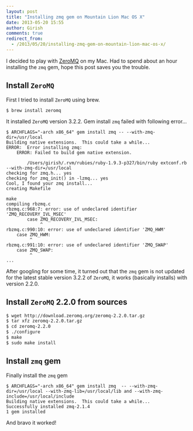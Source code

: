 ```yaml
---
layout: post
title: "Installing zmq gem on Mountain Lion Mac OS X"
date: 2013-05-20 15:55
author: Girish
comments: true
redirect_from: 
  - /2013/05/20/installing-zmq-gem-on-mountain-lion-mac-os-x/
---
```


I decided to play with [ZeroMQ](http://www.zeromq.org) on my Mac. Had to spend about an hour installing the `zmq` gem, hope this post saves you the trouble.

## Install `ZeroMQ`
First I tried to install `ZeroMQ` using brew.
```
$ brew install zeromq
```
It installed `ZeroMQ` version 3.2.2. Gem install `zmq` failed with
following error...

```
$ ARCHFLAGS="-arch x86_64" gem install zmq -- --with-zmq-dir=/usr/local
Building native extensions.  This could take a while...
ERROR:  Error installing zmq:
	ERROR: Failed to build gem native extension.

        /Users/girish/.rvm/rubies/ruby-1.9.3-p327/bin/ruby extconf.rb --with-zmq-dir=/usr/local
checking for zmq.h... yes
checking for zmq_init() in -lzmq... yes
Cool, I found your zmq install...
creating Makefile

make
compiling rbzmq.c
rbzmq.c:968:7: error: use of undeclared identifier 'ZMQ_RECOVERY_IVL_MSEC'
        case ZMQ_RECOVERY_IVL_MSEC:
             ^
rbzmq.c:990:10: error: use of undeclared identifier 'ZMQ_HWM'
    case ZMQ_HWM:
         ^
rbzmq.c:991:10: error: use of undeclared identifier 'ZMQ_SWAP'
    case ZMQ_SWAP:
         ^
...
```

After googling for some time, it turned out that the `zmq` gem is not updated for the latest
stable version 3.2.2 of `ZeroMQ`, it works (basically installs) with
version 2.2.0.

## Install `ZeroMQ` 2.2.0 from sources

```bash
$ wget http://download.zeromq.org/zeromq-2.2.0.tar.gz
$ tar xfz zeromq-2.2.0.tar.gz
$ cd zeromq-2.2.0
$ ./configure
$ make
$ sudo make install
```

<!-- more -->

## Install `zmq` gem
Finally install the `zmq` gem

```
$ ARCHFLAGS="-arch x86_64" gem install zmq  -- --with-zmq-dir=/usr/local --with-zmq-lib=/usr/local/lib and --with-zmq-include=/usr/local/include
Building native extensions.  This could take a while...
Successfully installed zmq-2.1.4
1 gem installed
```
And bravo it worked!

